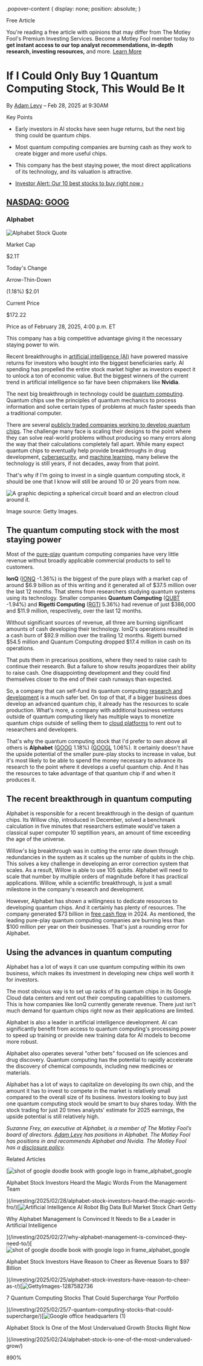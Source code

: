 .popover-content { display: none; position: absolute; }

Free Article[](#)

You're reading a free article with opinions that may differ from The Motley Fool's Premium Investing Services. Become a Motley Fool member today to **get instant access to our top analyst recommendations, in-depth research, investing resources,** and more. [Learn More](https://www.fool.com/mms/mark/op-free-tbox-art)

If I Could Only Buy 1 Quantum Computing Stock, This Would Be It
===============================================================

By [Adam Levy](/author/2330/) – Feb 28, 2025 at 9:30AM

Key Points

*   Early investors in AI stocks have seen huge returns, but the next big thing could be quantum chips.
    
*   Most quantum computing companies are burning cash as they work to create bigger and more useful chips.
    
*   This company has the best staying power, the most direct applications of its technology, and its valuation is attractive.
    
*   [Investor Alert: Our 10 best stocks to buy right now ›](https://www.fool.com/mms/mark/e-sa-nonbbn-kp?aid=10969&source=isaedikp0000035)
    

[NASDAQ: GOOG](/quote/nasdaq/goog/)
-----------------------------------

### Alphabet

![Alphabet Stock Quote](https://g.foolcdn.com/art/companylogos/mark/GOOG.png)

Market Cap

$2.1T

Today's Change

Arrow-Thin-Down

(1.18%) $2.01

Current Price

$172.22

Price as of February 28, 2025, 4:00 p.m. ET

This company has a big competitive advantage giving it the necessary staying power to win.

Recent breakthroughs in [artificial intelligence (AI)](https://www.fool.com/terms/a/artificial-intelligence/) have powered massive returns for investors who bought into the biggest beneficiaries early. AI spending has propelled the entire stock market higher as investors expect it to unlock a ton of economic value. But the biggest winners of the current trend in artificial intelligence so far have been chipmakers like **Nvidia**.

The next big breakthrough in technology could be [quantum computing](https://www.fool.com/terms/q/quantum-computing/). Quantum chips use the principles of quantum mechanics to process information and solve certain types of problems at much faster speeds than a traditional computer.

There are several [publicly traded companies working to develop quantum chips](https://www.fool.com/investing/stock-market/market-sectors/information-technology/ai-stocks/quantum-computing-stocks/). The challenge many face is scaling their designs to the point where they can solve real-world problems without producing so many errors along the way that their calculations completely fall apart. While many expect quantum chips to eventually help provide breakthroughs in drug development, [cybersecurity](https://www.fool.com/investing/stock-market/market-sectors/information-technology/cybersecurity-stocks/), and [machine learning](https://www.fool.com/investing/stock-market/market-sectors/information-technology/ai-stocks/machine-learning-stocks/), many believe the technology is still years, if not decades, away from that point.

That's why if I'm going to invest in a single quantum computing stock, it should be one that I know will still be around 10 or 20 years from now.

![A graphic depicting a spherical circuit board and an electron cloud around it.](https://g.foolcdn.com/image/?url=https%3A%2F%2Fg.foolcdn.com%2Feditorial%2Fimages%2F808784%2Fgettyimages-quantum-computing-atom-electron-cloud.jpg&op=resize&w=700)

Image source: Getty Images.

The quantum computing stock with the most staying power
-------------------------------------------------------

Most of the [pure-play](https://www.fool.com/terms/p/pure-play/) quantum computing companies have very little revenue without broadly applicable commercial products to sell to customers.

**IonQ** ([IONQ](/quote/nyse/ionq/) -1.36%) is the biggest of the pure plays with a market cap of around $6.9 billion as of this writing and it generated all of $37.5 million over the last 12 months. That stems from researchers studying quantum systems using its technology. Smaller companies **Quantum Computing** ([QUBT](/quote/nasdaq/qubt/) -1.94%) and **Rigetti Computing** ([RGTI](/quote/nasdaq/rgti/) 5.36%) had revenue of just $386,000 and $11.9 million, respectively, over the last 12 months.

Without significant sources of revenue, all three are burning significant amounts of cash developing their technology. IonQ's operations resulted in a cash burn of $92.9 million over the trailing 12 months. Rigetti burned $54.5 million and Quantum Computing dropped $17.4 million in cash on its operations.

That puts them in precarious positions, where they need to raise cash to continue their research. But a failure to show results jeopardizes their ability to raise cash. One disappointing development and they could find themselves closer to the end of their cash runways than expected.

So, a company that can self-fund its quantum computing [research and development](https://www.fool.com/investing/how-to-invest/what-to-invest-in/research-and-development/) is a much safer bet. On top of that, if a bigger business does develop an advanced quantum chip, it already has the resources to scale production. What's more, a company with additional business ventures outside of quantum computing likely has multiple ways to monetize quantum chips outside of selling them to [cloud platforms](https://www.fool.com/investing/stock-market/market-sectors/information-technology/cloud-stocks/) to rent out to researchers and developers.

That's why the quantum computing stock that I'd prefer to own above all others is **Alphabet** ([GOOG](/quote/nasdaq/goog/) 1.18%) ([GOOGL](/quote/nasdaq/googl/) 1.06%). It certainly doesn't have the upside potential of the smaller pure-play stocks to increase in value, but it's most likely to be able to spend the money necessary to advance its research to the point where it develops a useful quantum chip. And it has the resources to take advantage of that quantum chip if and when it produces it.

The recent breakthrough in quantum computing
--------------------------------------------

Alphabet is responsible for a recent breakthrough in the design of quantum chips. Its Willow chip, introduced in December, solved a benchmark calculation in five minutes that researchers estimate would've taken a classical super computer 10 septillion years, an amount of time exceeding the age of the universe.

Willow's big breakthrough was in cutting the error rate down through redundancies in the system as it scales up the number of qubits in the chip. This solves a key challenge in developing an error correction system that scales. As a result, Willow is able to use 105 qubits. Alphabet will need to scale that number by multiple orders of magnitude before it has practical applications. Willow, while a scientific breakthrough, is just a small milestone in the company's research and development.

However, Alphabet has shown a willingness to dedicate resources to developing quantum chips. And it certainly has plenty of resources. The company generated $73 billion in [free cash flow](https://www.fool.com/terms/f/free-cash-flow/) in 2024. As mentioned, the leading pure-play quantum computing companies are burning less than $100 million per year on their businesses. That's just a rounding error for Alphabet.

Using the advances in quantum computing
---------------------------------------

Alphabet has a lot of ways it can use quantum computing within its own business, which makes its investment in developing new chips well worth it for investors.

The most obvious way is to set up racks of its quantum chips in its Google Cloud data centers and rent out their computing capabilities to customers. This is how companies like IonQ currently generate revenue. There just isn't much demand for quantum chips right now as their applications are limited.

Alphabet is also a leader in artificial intelligence development. AI can significantly benefit from access to quantum computing's processing power to speed up training or provide new training data for AI models to become more robust.

Alphabet also operates several "other bets" focused on life sciences and drug discovery. Quantum computing has the potential to rapidly accelerate the discovery of chemical compounds, including new medicines or materials.

Alphabet has a lot of ways to capitalize on developing its own chip, and the amount it has to invest to compete in the market is relatively small compared to the overall size of its business. Investors looking to buy just one quantum computing stock would be smart to buy shares today. With the stock trading for just 20 times analysts' estimate for 2025 earnings, the upside potential is still relatively high.

_Suzanne Frey, an executive at Alphabet, is a member of The Motley Fool’s board of directors. [Adam Levy](https://www.fool.com/author/2330/) has positions in Alphabet. The Motley Fool has positions in and recommends Alphabet and Nvidia. The Motley Fool has a [disclosure policy](https://www.fool.com/legal/fool-disclosure-policy/)._

Related Articles

[![shot of google doodle book with google logo in frame_alphabet_google](https://g.foolcdn.com/image/?url=https%3A%2F%2Fg.foolcdn.com%2Feditorial%2Fimages%2F809363%2Fshot-of-google-doodle-book-with-google-logo-in-frame_alphabet_google.jpg&op=resize&w=92&h=52)

Alphabet Stock Investors Heard the Magic Words From the Management Team

](/investing/2025/02/28/alphabet-stock-investors-heard-the-magic-words-fro/)[![Artificial Intelligence AI Robot Big Data Bull Market Stock Chart Getty](https://g.foolcdn.com/image/?url=https%3A%2F%2Fg.foolcdn.com%2Feditorial%2Fimages%2F809120%2Fartificial-intelligence-ai-robot-big-data-bull-market-stock-chart-getty.jpg&op=resize&w=92&h=52)

Why Alphabet Management Is Convinced It Needs to Be a Leader in Artificial Intelligence

](/investing/2025/02/27/why-alphabet-management-is-convinced-they-need-to/)[![shot of google doodle book with google logo in frame_alphabet_google](https://g.foolcdn.com/image/?url=https%3A%2F%2Fg.foolcdn.com%2Feditorial%2Fimages%2F808818%2Fshot-of-google-doodle-book-with-google-logo-in-frame_alphabet_google.jpg&op=resize&w=92&h=52)

Alphabet Stock Investors Have Reason to Cheer as Revenue Soars to $97 Billion

](/investing/2025/02/25/alphabet-stock-investors-have-reason-to-cheer-as-r/)[![GettyImages-1287582736](https://g.foolcdn.com/image/?url=https%3A%2F%2Fg.foolcdn.com%2Feditorial%2Fimages%2F808748%2Fgettyimages-1287582736.jpg&op=resize&w=92&h=52)

7 Quantum Computing Stocks That Could Supercharge Your Portfolio

](/investing/2025/02/25/7-quantum-computing-stocks-that-could-supercharge/)[![Google office headquarters (1)](https://g.foolcdn.com/image/?url=https%3A%2F%2Fg.foolcdn.com%2Feditorial%2Fimages%2F808668%2Fgoogle-office-headquarters-1.jpg&op=resize&w=92&h=52)

Alphabet Stock Is One of the Most Undervalued Growth Stocks Right Now

](/investing/2025/02/24/alphabet-stock-is-one-of-the-most-undervalued-grow/)

890%